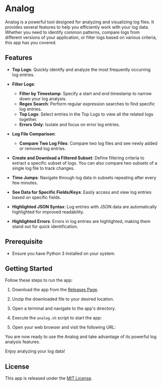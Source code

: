 # Analog

Analog is a powerful tool designed for analyzing and visualizing log files. It provides several features to help you efficiently work with your log data. Whether you need to identify common patterns, compare logs from different versions of your application, or filter logs based on various criteria, this app has you covered.

## Features

- **Top Logs**: Quickly identify and analyze the most frequently occurring log entries.

- **Filter Logs**:

  - **Filter by Timestamp**: Specify a start and end timestamp to narrow down your log analysis.
  - **Regex Search**: Perform regular expression searches to find specific log entries.
  - **Top Logs**: Select entries in the Top Logs to view all the related logs together.
  - **Errors Only**: Isolate and focus on error log entries.

- **Log File Comparison**:
  - **Compare Two Log Files**: Compare two log files and see newly added or removed log entries.
- **Create and Download a Filtered Subset**: Define filtering criteria to extract a specific subset of logs. You can also compare two subsets of a single log file to track changes.

- **Time Jumps**: Navigate through log data in subsets repeating after every few minutes.

- **See Data for Specific Fields/Keys**: Easily access and view log entries based on specific fields.

- **Highlighted JSON Syntax**: Log entries with JSON data are automatically highlighted for improved readability.

- **Highlighted Errors**: Errors in log entries are highlighted, making them stand out for quick identification.

## Prerequisite

- Ensure you have Python 3 installed on your system.

## Getting Started

Follow these steps to run the app:

1. Download the app from the [Releases Page](https://github.com/vish9812/analog/releases).

2. Unzip the downloaded file to your desired location.

3. Open a terminal and navigate to the app's directory.

4. Execute the `analog.sh` script to start the app:

5. Open your web browser and visit the following URL:

You are now ready to use the Analog and take advantage of its powerful log analysis features.

Enjoy analyzing your log data!

## License

This app is released under the [MIT License](https://github.com/vish9812/analog/blob/main/LICENSE).
